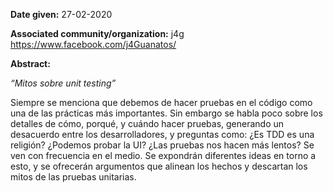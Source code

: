 **Date given:** 27-02-2020

**Associated community/organization:** j4g https://www.facebook.com/j4Guanatos/

**Abstract:**

*“Mitos sobre unit testing”*

Siempre se menciona que debemos de hacer pruebas en el código como una de las prácticas más importantes. 
Sin embargo se habla poco sobre los detalles de cómo, porqué, y cuándo hacer pruebas, generando un desacuerdo entre los desarrolladores, 
y preguntas como: ¿Es TDD es una religión? ¿Podemos probar la UI? ¿Las pruebas nos hacen más lentos? Se ven con frecuencia en el medio. 
Se expondrán diferentes ideas en torno a esto, y se ofrecerán argumentos que alinean los hechos y descartan los mitos de las pruebas unitarias.
